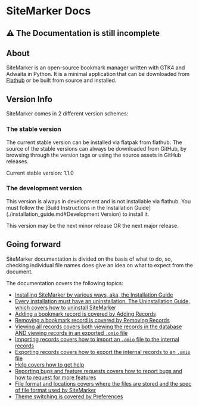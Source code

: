 # SiteMarker Docs

## :warning: The Documentation is still incomplete

## About

SiteMarker is an open-source bookmark manager written with GTK4 and Adwaita in Python. It is a minimal application that can be downloaded from [Flathub](https://flathub.com/app/io.github.aerocyber.sitemarker) or be built from source and installed.

## Version Info

SiteMarker comes in 2 different version schemes:

### The stable version

The current stable version can be installed via flatpak from flathub.
The source of the stable versions can always be downloaded from GitHub, by browsing through the version tags or using the source assets in GitHub releases.

Current stable version: 1.1.0

### The development version

This version is always in development and is not installable via flathub. You must follow the [Build Instructions in the Installation Guide](./installation_guide.md#Development Version) to install it. 

This version may be the next minor release OR the next major release.

## Going forward

SiteMarker documentation is divided on the basis of what to do, so, checking individual file names does give an idea on what to expect from the document.

The documentation covers the following topics:

- [Installing SiteMarker by various ways, aka, the Installation Guide](./installation_guide.md)
- [Every installation must have an uninstallation. The Uninstallation Guide, which covers how to uninstall SiteMarker](./uninstallation_guide.md)
- [Adding a bookmark record is covered by Adding Records](./add.md)
- [Removing a bookmark record is covered by Removing Records](./remove.md)
- [Viewing all records covers both viewing the records in the database AND viewing records in an exported `.omio` file](./view.md)
- [Importing records covers how to import an `.omio` file to the internal records](./import.md)
- [Exporting records covers how to export the internal records to an `.omio` file](./export.md)
- [Help covers how to get help](./help.md)
- [Reporting bugs and feature requests covers how to report bugs and how to request for more features](./issues_and_pr.md)
- [File format and locations covers where the files are stored and the spec of file format used by SiteMarker](./file_and_location.md)
- [Theme switching is covered by Preferences](./preferences.md)
